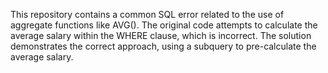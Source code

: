 This repository contains a common SQL error related to the use of aggregate functions like AVG(). The original code attempts to calculate the average salary within the WHERE clause, which is incorrect. The solution demonstrates the correct approach, using a subquery to pre-calculate the average salary.